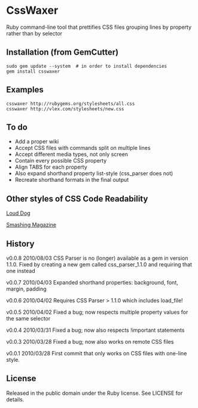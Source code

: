 # CssWaxer #

Ruby command-line tool that prettifies CSS files grouping lines by property rather than by selector

## Installation (from GemCutter) ##

    sudo gem update --system  # in order to install dependencies
    gem install csswaxer

## Examples ##

    csswaxer http://rubygems.org/stylesheets/all.css
    csswaxer http://vlex.com/stylesheets/new.css

## To do ##

* Add a proper wiki
* Accept CSS files with commands split on multiple lines
* Accept different media types, not only screen
* Contain every possible CSS property
* Align TABS for each property
* Also expand shorthand property list-style (css_parser does not)
* Recreate shorthand formats in the final output

## Other styles of CSS Code Readability ##

[Loud Dog](http://www.louddog.com/bloggity/2008/03/css-best-practices.php)

[Smashing Magazine](http://www.smashingmagazine.com/2008/05/02/improving-code-readability-with-css-styleguides/)

## History ##

v0.0.8  2010/08/03
        CSS Parser is no (longer) available as a gem in version 1.1.0. Fixed by creating a new gem called css_parser_1.1.0 and requiring that one instead

v0.0.7  2010/04/03
        Expanded shorthand properties: background, font, margin, padding

v0.0.6  2010/04/02
        Requires CSS Parser > 1.1.0 which includes load_file!

v0.0.5  2010/04/02
        Fixed a bug; now respects multiple property values for the same selector

v0.0.4  2010/03/31
        Fixed a bug; now also respects !important statements
         
v0.0.3  2010/03/28
        Fixed a bug; now also works on remote CSS files

v0.0.1  2010/03/28
        First commit that only works on CSS files with one-line style.

## License ##

Released in the public domain under the Ruby license. See LICENSE for details.
